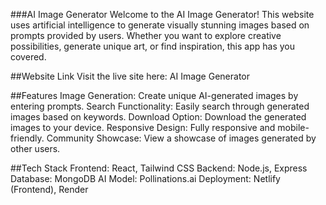 

###AI Image Generator
Welcome to the AI Image Generator! This website uses artificial intelligence to generate visually stunning images based on prompts provided by users. Whether you want to explore creative possibilities, generate unique art, or find inspiration, this app has you covered.

##Website Link
Visit the live site here: AI Image Generator

##Features
Image Generation: Create unique AI-generated images by entering prompts.
Search Functionality: Easily search through generated images based on keywords.
Download Option: Download the generated images to your device.
Responsive Design: Fully responsive and mobile-friendly.
Community Showcase: View a showcase of images generated by other users.

##Tech Stack
Frontend: React, Tailwind CSS
Backend: Node.js, Express
Database: MongoDB
AI Model: Pollinations.ai
Deployment: Netlify (Frontend), Render 
